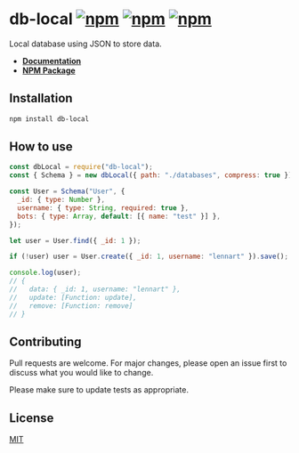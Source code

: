 # db-local [![npm](https://img.shields.io/npm/v/db-local.svg?maxAge=3600)](https://www.npmjs.com/package/db-local) [![npm](https://img.shields.io/npm/dm/db-local.svg?maxAge=3600)](https://www.npmjs.com/package/db-local) [![npm](https://img.shields.io/npm/l/db-local.svg?maxAge=3600)](https://www.npmjs.com/package/db-local)

Local database using JSON to store data.

- **[Documentation](https://db-local.gitbook.io/docs/)**
- **[NPM Package](https://www.npmjs.com/package/db-local)**

## Installation

```bash
npm install db-local
```

## How to use

```js
const dbLocal = require("db-local");
const { Schema } = new dbLocal({ path: "./databases", compress: true });

const User = Schema("User", {
  _id: { type: Number },
  username: { type: String, required: true },
  bots: { type: Array, default: [{ name: "test" }] },
});

let user = User.find({ _id: 1 });

if (!user) user = User.create({ _id: 1, username: "lennart" }).save();

console.log(user);
// {
//   data: { _id: 1, username: "lennart" },
//   update: [Function: update],
//   remove: [Function: remove]
// }
```

## Contributing

Pull requests are welcome. For major changes, please open an issue first to discuss what you would like to change.

Please make sure to update tests as appropriate.

## License

[MIT](https://choosealicense.com/licenses/mit/)
